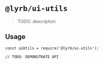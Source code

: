 # `@lyrb/ui-utils`

> TODO: description

## Usage

```
const uiUtils = require('@lyrb/ui-utils');

// TODO: DEMONSTRATE API
```
